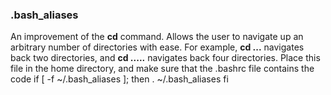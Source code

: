 ### .bash_aliases 
An improvement of the **cd** command. Allows the user to navigate up an arbitrary number of directories with ease. For example, **cd ...** navigates back two directories, and **cd .....** navigates back four directories. 
Place this file in the home directory, and make sure that the .bashrc file contains the code 
    if [ -f ~/.bash_aliases ]; then
        . ~/.bash_aliases
    fi

